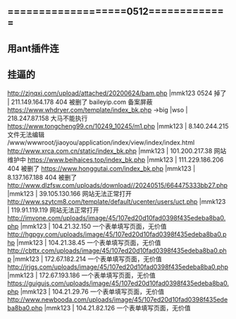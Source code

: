 ## ===================0512=============

## 用ant插件连
## 挂逼的
http://zjnqxj.com/upload/attached/20200624/bam.php |mmk123  0524 掉了 | 211.149.164.178  404 被删了
baileyip.com 备案屏蔽
https://www.whdryer.com/template/index_bk.php ->big |wso | 218.247.87.158  大马不能执行
https://www.tongcheng99.cn/10249_10245/m1.php |mmk123 | 8.140.244.215  文件无法编辑
/www/wwwroot/jiaoyou/application/index/view/index/index.html
http://www.xrca.com.cn/static/index_bk.php |mmk123 | 101.200.217.38  网站维护中
https://www.beihaices.top/index_bk.php |mmk123 | 111.229.186.206  404 被删了
https://www.honggutai.com/index_bk.php |mmk123 | 8.137.167.188  404 被删了
http://www.dlzfsw.com/uploads/download//20240515/664475333bb27.php |mmk123 | 39.105.130.166 网站无法正常打开
http://www.szytcm8.com/template/default/ucenter/users/uct.php |mmk123 | 119.91.119.119 网站无法正常打开
http://imvone.com/uploads/image/45/107ed20d10fad0398f435edeba8ba0.php |mmk123 | 104.21.32.150  一个表单填写页面，无价值
http://hgpgy.com/uploads/image/45/107ed20d10fad0398f435edeba8ba0.php |mmk123 | 104.21.38.45 一个表单填写页面，无价值
http://cbttx.com/uploads/image/45/107ed20d10fad0398f435edeba8ba0.php |mmk123 | 172.67.182.214 一个表单填写页面，无价值
http://jrjgs.com/uploads/image/45/107ed20d10fad0398f435edeba8ba0.php |mmk123 | 172.67.193.186 一个表单填写页面，无价值
https://guigujs.com/uploads/image/45/107ed20d10fad0398f435edeba8ba0.php |mmk123 | 104.21.29.76 一个表单填写页面，无价值
http://www.newbooda.com/uploads/image/45/107ed20d10fad0398f435edeba8ba0.php |mmk123 | 104.21.82.126  一个表单填写页面，无价值